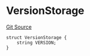 # VersionStorage
[Git Source](https://github.com/thrackle-io/tron/blob/fceb75bbcbc9fcccdbb0ae49e82ea903ed8190d1/src/diamond/VersionFacetLib.sol)


```solidity
struct VersionStorage {
    string VERSION;
}
```

